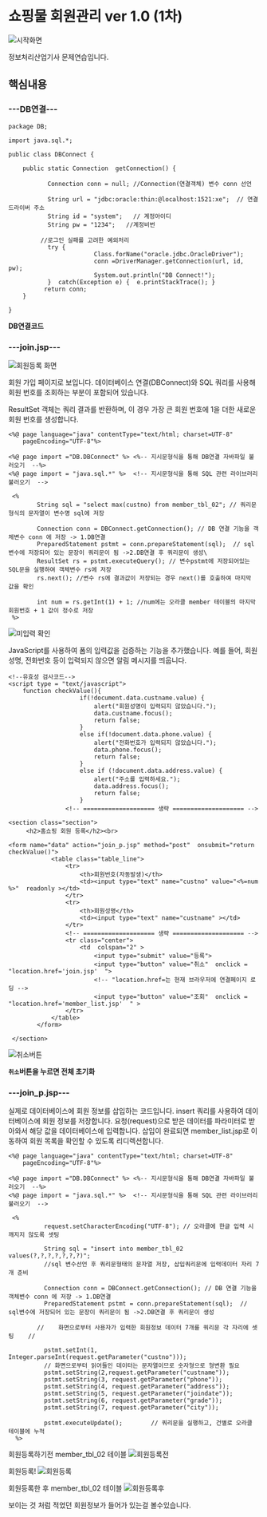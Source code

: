 # 쇼핑물 회원관리 ver 1.0 (1차)

![시작화면](https://github.com/junhee23314/school/blob/main/%EC%A0%95%EB%B3%B4%EC%B2%98%EB%A6%AC%EC%82%B0%EC%97%85%EA%B8%B0%EC%82%AC%EB%AC%B8%EC%A0%9C%EC%97%B0%EC%8A%B5/%EC%87%BC%ED%95%91%EB%AA%B0%20%ED%9A%8C%EC%9B%90%EA%B4%80%EB%A6%AC%20ver%201.0/1%EC%B0%A8%20%EC%98%AC%EB%A6%BC/img/%EC%8B%9C%EC%9E%91%ED%99%94%EB%A9%B4.png)

정보처리산업기사 문제연습입니다.

## 핵심내용

### ---DB연결---

```
package DB;

import java.sql.*;

public class DBConnect {
	
	public static Connection  getConnection() {

		   Connection conn = null; //Connection(연결객체) 변수 conn 선언
		   
		   String url = "jdbc:oracle:thin:@localhost:1521:xe";  // 연결 드라이버 주소
		   String id = "system";   // 계정아이디
		   String pw = "1234";   //계정비번

		 //로그인 실패를 고려한 예외처리
		   try {
			            Class.forName("oracle.jdbc.OracleDriver");
			            conn =DriverManager.getConnection(url, id, pw);
			            System.out.println("DB Connect!");
		   }  catch(Exception e) {  e.printStackTrace(); }
		  return conn; 
	}

}

```
**DB연결코드**

### ---join.jsp---
![회원등록 화면](https://github.com/junhee23314/school/blob/main/%EC%A0%95%EB%B3%B4%EC%B2%98%EB%A6%AC%EC%82%B0%EC%97%85%EA%B8%B0%EC%82%AC%EB%AC%B8%EC%A0%9C%EC%97%B0%EC%8A%B5/%EC%87%BC%ED%95%91%EB%AA%B0%20%ED%9A%8C%EC%9B%90%EA%B4%80%EB%A6%AC%20ver%201.0/1%EC%B0%A8%20%EC%98%AC%EB%A6%BC/img/%ED%9A%8C%EC%9B%90%EB%93%B1%EB%A1%9D%20%ED%99%94%EB%A9%B4.png)

회원 가입 페이지로 보입니다. 데이터베이스 연결(DBConnect)와 SQL 쿼리를 사용해 회원 번호를 조회하는 부분이 포함되어 있습니다. 

ResultSet 객체는 쿼리 결과를 반환하며, 이 경우 가장 큰 회원 번호에 1을 더한 새로운 회원 번호를 생성합니다.
```
<%@ page language="java" contentType="text/html; charset=UTF-8"
    pageEncoding="UTF-8"%>
    
<%@ page import ="DB.DBConnect" %> <%-- 지시문형식을 통해 DB연결 자바파일 불러오기  --%>
<%@ page import = "java.sql.*" %>  <!-- 지시문형식을 통해 SQL 관련 라이브러리 불러오기  -->
 
 <%
        String sql = "select max(custno) from member_tbl_02"; // 쿼리문 형식의 문자열이 변수명 sql에 저장
 
        Connection conn = DBConnect.getConnection(); // DB 연결 기능을 객체변수 conn 에 저장 -> 1.DB연결
        PreparedStatement pstmt = conn.prepareStatement(sql);  // sql변수에 저장되어 있는 문장이 쿼리문이 됨 ->2.DB연결 후 쿼리문이 생성\
        ResultSet rs = pstmt.executeQuery(); // 변수pstmt에 저장되어있는 SQL문을 실행하여 객체변수 rs에 저장
        rs.next(); //변수 rs에 결과값이 저장되는 경우 next()를 호출하여 마지막 값을 확인
        
        int num = rs.getInt(1) + 1; //num에는 오라클 member 테이블의 마지막 회원번호 + 1 값이 정수로 저장
 %>
```
![미입력 확인](https://github.com/junhee23314/school/blob/main/%EC%A0%95%EB%B3%B4%EC%B2%98%EB%A6%AC%EC%82%B0%EC%97%85%EA%B8%B0%EC%82%AC%EB%AC%B8%EC%A0%9C%EC%97%B0%EC%8A%B5/%EC%87%BC%ED%95%91%EB%AA%B0%20%ED%9A%8C%EC%9B%90%EA%B4%80%EB%A6%AC%20ver%201.0/1%EC%B0%A8%20%EC%98%AC%EB%A6%BC/img/%EB%AF%B8%EC%9E%85%EB%A0%A5%20%ED%99%95%EC%9D%B8.gif)

JavaScript를 사용하여 폼의 입력값을 검증하는 기능을 추가했습니다. 예를 들어, 회원 성명, 전화번호 등이 입력되지 않으면 알림 메시지를 띄웁니다.
```
<!--유효성 검사코드-->
<script type = "text/javascript">
	function checkValue(){
					if(!document.data.custname.value) {
						alert("회원성명이 입력되지 않았습니다.");
						data.custname.focus();
						return false;
					}
					else if(!document.data.phone.value) {
						alert("전화번호가 입력되지 않았습니다.");
						data.phone.focus();
						return false;
					}
					else if (!document.data.address.value) {
						alert("주소를 입력하세요.");
						data.address.focus();
						return false;
					} 
		 		<!-- ==================== 생략 ==================== -->
```


```
<section class="section">
   	 <h2>홈쇼핑 회원 등록</h2><br>

<form name="data" action="join_p.jsp" method="post"  onsubmit="return checkValue()">
			<table class="table_line">
				<tr>
					<th>회원번호(자동발생)</th>
					<td><input type="text" name="custno" value="<%=num %>"  readonly ></td>
				</tr>
				<tr>
					<th>회원성명</th>
					<td><input type="text" name="custname" ></td>
				</tr>
				<!-- ==================== 생략 ==================== -->
				<tr class="center">
					<td  colspan="2" >
						<input type="submit" value="등록">
						<input type="button" value="취소"  onclick = "location.href='join.jsp'  "> 
						<!-- "location.href=는 현재 브라우저에 연결페이지 로딩 -->
						<input type="button" value="조회"  onclick = "location.href='member_list.jsp'  " >
				</tr>
			</table>
		</form>	
   	
 </section>
```

![취소버튼](https://github.com/junhee23314/school/blob/main/%EC%A0%95%EB%B3%B4%EC%B2%98%EB%A6%AC%EC%82%B0%EC%97%85%EA%B8%B0%EC%82%AC%EB%AC%B8%EC%A0%9C%EC%97%B0%EC%8A%B5/%EC%87%BC%ED%95%91%EB%AA%B0%20%ED%9A%8C%EC%9B%90%EA%B4%80%EB%A6%AC%20ver%201.0/1%EC%B0%A8%20%EC%98%AC%EB%A6%BC/img/%EC%B7%A8%EC%86%8C%EB%B2%84%ED%8A%BC.gif)

**`취소`버튼을 누르면 전체 초기화**

### ---join_p.jsp---
실제로 데이터베이스에 회원 정보를 삽입하는 코드입니다. insert 쿼리를 사용하여 데이터베이스에 회원 정보를 저장합니다.
요청(request)으로 받은 데이터를 파라미터로 받아와서 해당 값을 데이터베이스에 입력합니다.
삽입이 완료되면 member_list.jsp로 이동하여 회원 목록을 확인할 수 있도록 리디렉션합니다.

```
<%@ page language="java" contentType="text/html; charset=UTF-8"
    pageEncoding="UTF-8"%>
    
<%@ page import ="DB.DBConnect" %> <%-- 지시문형식을 통해 DB연결 자바파일 불러오기  --%>
<%@ page import = "java.sql.*" %>  <!-- 지시문형식을 통해 SQL 관련 라이브러리 불러오기  -->
 
 <%
          request.setCharacterEncoding("UTF-8"); // 오라클에 한글 입력 시 깨지지 않도록 셋팅
 
          String sql = "insert into member_tbl_02 values(?,?,?,?,?,?,?)"; 
          //sql 변수선언 후 쿼리문형태의 문자열 저장, 삽입쿼리문에 입력데이터 자리 7개 준비
          
          Connection conn = DBConnect.getConnection(); // DB 연결 기능을 객체변수 conn 에 저장 -> 1.DB연결
          PreparedStatement pstmt = conn.prepareStatement(sql);  // sql변수에 저장되어 있는 문장이 쿼리문이 됨 ->2.DB연결 후 쿼리문이 생성
          
        //    화면으로부터 사용자가 입력한 회원정보 데이터 7개를 쿼리문 각 자리에 셋팅    //
        
          pstmt.setInt(1, Integer.parseInt(request.getParameter("custno")));
          // 화면으로부터 읽어들인 데이터는 문자열이므로 숫자형으로 형변환 필요
          pstmt.setString(2,request.getParameter("custname"));  
          pstmt.setString(3, request.getParameter("phone"));
      	  pstmt.setString(4, request.getParameter("address"));
          pstmt.setString(5, request.getParameter("joindate"));
      	  pstmt.setString(6, request.getParameter("grade"));
      	  pstmt.setString(7, request.getParameter("city"));
      	 
      	  pstmt.executeUpdate();        // 쿼리문을 실행하고, 건별로 오라클 테이블에 누적
  %>    
```
회원등록하기전 member_tbl_02 테이블
![회원등록전](https://github.com/junhee23314/school/blob/main/%EC%A0%95%EB%B3%B4%EC%B2%98%EB%A6%AC%EC%82%B0%EC%97%85%EA%B8%B0%EC%82%AC%EB%AC%B8%EC%A0%9C%EC%97%B0%EC%8A%B5/%EC%87%BC%ED%95%91%EB%AA%B0%20%ED%9A%8C%EC%9B%90%EA%B4%80%EB%A6%AC%20ver%201.0/1%EC%B0%A8%20%EC%98%AC%EB%A6%BC/img/%ED%9A%8C%EC%9B%90%EB%93%B1%EB%A1%9D%20%EC%A0%84.png)

회원등록!
![회원등록](https://github.com/junhee23314/school/blob/main/%EC%A0%95%EB%B3%B4%EC%B2%98%EB%A6%AC%EC%82%B0%EC%97%85%EA%B8%B0%EC%82%AC%EB%AC%B8%EC%A0%9C%EC%97%B0%EC%8A%B5/%EC%87%BC%ED%95%91%EB%AA%B0%20%ED%9A%8C%EC%9B%90%EA%B4%80%EB%A6%AC%20ver%201.0/1%EC%B0%A8%20%EC%98%AC%EB%A6%BC/img/%ED%9A%8C%EC%9B%90%EB%93%B1%EB%A1%9D.gif)

회원등록한 후 member_tbl_02 테이블
![회원등록후](https://github.com/junhee23314/school/blob/main/%EC%A0%95%EB%B3%B4%EC%B2%98%EB%A6%AC%EC%82%B0%EC%97%85%EA%B8%B0%EC%82%AC%EB%AC%B8%EC%A0%9C%EC%97%B0%EC%8A%B5/%EC%87%BC%ED%95%91%EB%AA%B0%20%ED%9A%8C%EC%9B%90%EA%B4%80%EB%A6%AC%20ver%201.0/1%EC%B0%A8%20%EC%98%AC%EB%A6%BC/img/%ED%9A%8C%EC%9B%90%EB%93%B1%EB%A1%9D%20%ED%9B%84.png)

보이는 것 처럼 적었던 회원정보가 들어가 있는걸 볼수있습니다.
